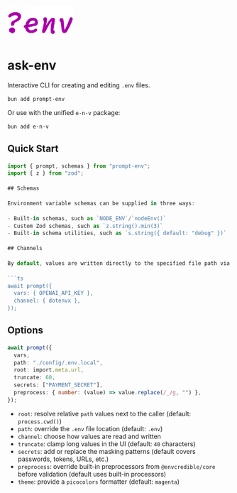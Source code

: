 <!-- markdownlint-disable-next-line -->
<img src="./assets/ask-env-logo2.png" alt="Ask Env Logo" height="75"/>

# ask-env

Interactive CLI for creating and editing `.env` files.

```bash
bun add prompt-env
```

Or use with the unified `e-n-v` package:

```bash
bun add e-n-v
```

## Quick Start

````typescript
import { prompt, schemas } from "prompt-env";
import { z } from "zod";

## Schemas

Environment variable schemas can be supplied in three ways:

- Built-in schemas, such as `NODE_ENV`/`nodeEnv()`
- Custom Zod schemas, such as `z.string().min(3)`
- Built-in schema utilities, such as `s.string({ default: "debug" })`

## Channels

By default, values are written directly to the specified file path via [`envrw`](../envrw/README.md). Alternatively, values can be managed via [`dotenvx`](https://www.npmjs.com/package/@dotenvx/dotenvx):

```ts
await prompt({
  vars: { OPENAI_API_KEY },
  channel: { dotenvx },
});
````

## Options

```typescript
await prompt({
  vars,
  path: "./config/.env.local",
  root: import.meta.url,
  truncate: 60,
  secrets: ["PAYMENT_SECRET"],
  preprocess: { number: (value) => value.replace(/_/g, "") },
});
```

- `root`: resolve relative `path` values next to the caller (default: `process.cwd()`)
- `path`: override the `.env` file location (default: `.env`)
- `channel`: choose how values are read and written
- `truncate`: clamp long values in the UI (default: `40` characters)
- `secrets`: add or replace the masking patterns (default covers passwords, tokens, URLs, etc.)
- `preprocess`: override built-in preprocessors from `@envcredible/core` before validation (default uses built-in processors)
- `theme`: provide a `picocolors` formatter (default: `magenta`)
